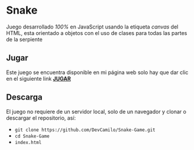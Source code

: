# Snake
Juego desarrollado _100%_ en JavaScript usando la etiqueta _canvas_ del HTML, esta orientado a objetos con el uso de clases para todas las partes de la serpiente

## Jugar
Este juego se encuentra disponible en mi página web solo hay que dar clic en el siguiente link [**JUGAR**](http://camilo-reyes.000webhostapp.com/games/snake)

## Descarga
El juego no requiere de un servidor local, solo de un navegador y clonar o descargar el repositorio, así:
- `git clone https://github.com/DevCamilo/Snake-Game.git`
- `cd Snake-Game`
- `index.html`
